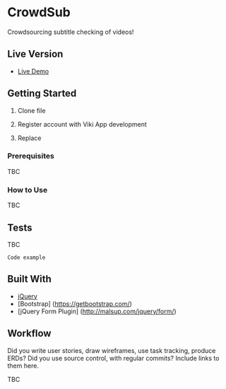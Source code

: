 # CrowdSub

Crowdsourcing subtitle checking of videos!

## Live Version

* [Live Demo](https://arcane-retreat-97044.herokuapp.com/)

## Getting Started

1) Clone file

2) Register account with Viki App development

3) Replace

### Prerequisites

TBC

### How to Use

TBC

## Tests

TBC
```
Code example
```

## Built With

* [jQuery](http://jquery.com/)
* [Bootstrap] (https://getbootstrap.com/)
* [jQuery Form Plugin] (http://malsup.com/jquery/form/)


## Workflow

Did you write user stories, draw wireframes, use task tracking, produce ERDs? Did you use source control, with regular commits? Include links to them here.

TBC
